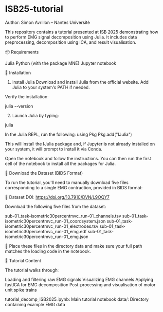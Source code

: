 # ISB25-tutorial
Author: Simon Avrillon – Nantes Université

This repository contains a tutorial presented at ISB 2025 demonstrating how to perform EMG signal decomposition using Julia. It includes data preprocessing, decomposition using ICA, and result visualisation.

📦 Requirements

Julia
Python (with the package MNE)
Jupyter notebook

🔧 Installation

1. Install Julia
Download and install Julia from the official website. Add Julia to your system's PATH if needed.

Verify the installation:

julia --version

2. Launch Julia by typing:

julia

In the Julia REPL, run the following:
using Pkg
Pkg.add("IJulia")

This will install the IJulia package and, if Jupyter is not already installed on your system, it will prompt to install it via Conda.

Open the notebook and follow the instructions. You can then run the first cell of the notebook to install all the packages for Julia.

📂 Download the Dataset (BIDS Format)

To run the tutorial, you'll need to manually download five files corresponding to a single EMG contraction, provided in BIDS format:

🔗 Dataset DOI: https://doi.org/10.7910/DVN/L9OQY7

Download the following five files from the dataset:

sub-01_task-isometric30percentmvc_run-01_channels.tsv
sub-01_task-isometric30percentmvc_run-01_coordsystem.json
sub-01_task-isometric30percentmvc_run-01_electrodes.tsv
sub-01_task-isometric30percentmvc_run-01_emg.edf
sub-01_task-isometric30percentmvc_run-01_emg.json

📁 Place these files in the directory data and make sure your full path matches the loading code in the notebook.

🧠 Tutorial Content

The tutorial walks through:

Loading and filtering raw EMG signals
Visualizing EMG channels
Applying fastICA for EMG decomposition
Post-processing and visualisation of motor unit spike trains

tutorial_decomp_ISB2025.ipynb: Main tutorial notebook
data/: Directory containing example EMG data
